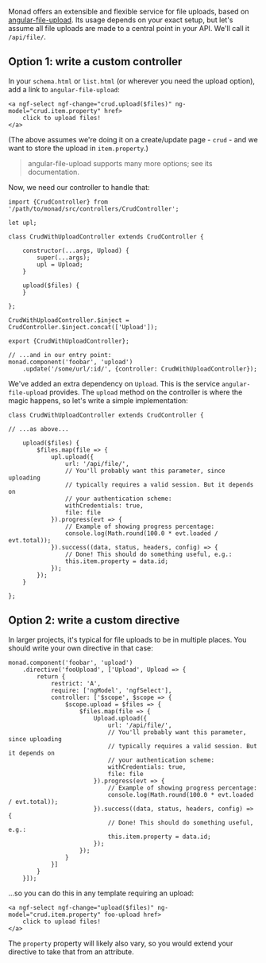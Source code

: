 Monad offers an extensible and flexible service for file uploads, based on
[angular-file-upload](https://github.com/danialfarid/angular-file-upload). Its
usage depends on your exact setup, but let's assume all file uploads are made
to a central point in your API. We'll call it `/api/file/`.

## Option 1: write a custom controller
In your `schema.html` or `list.html` (or wherever you need the upload option),
add a link to `angular-file-upload`:

    <a ngf-select ngf-change="crud.upload($files)" ng-model="crud.item.property" href>
        click to upload files!
    </a>

(The above assumes we're doing it on a create/update page - `crud` - and we want
to store the upload in `item.property`.)

> angular-file-upload supports many more options; see its documentation.

Now, we need our controller to handle that:

    import {CrudController} from '/path/to/monad/src/controllers/CrudController';

    let upl;

    class CrudWithUploadController extends CrudController {
        
        constructor(...args, Upload) {
            super(...args);
            upl = Upload;
        }

        upload($files) {
        }

    };

    CrudWithUploadController.$inject = CrudController.$inject.concat(['Upload']);

    export {CrudWithUploadController};

    // ...and in our entry point:
    monad.component('foobar', 'upload')
        .update('/some/url/:id/', {controller: CrudWithUploadController});

We've added an extra dependency on `Upload`. This is the service
`angular-file-upload` provides. The `upload` method on the controller is where
the magic happens, so let's write a simple implementation:

    class CrudWithUploadController extends CrudController {

    // ...as above...

        upload($files) {
            $files.map(file => {
                upl.upload({
                    url: '/api/file/',
                    // You'll probably want this parameter, since uploading
                    // typically requires a valid session. But it depends on
                    // your authentication scheme:
                    withCredentials: true,
                    file: file
                }).progress(evt => {
                    // Example of showing progress percentage:
                    console.log(Math.round(100.0 * evt.loaded / evt.total));
                }).success((data, status, headers, config) => {
                    // Done! This should do something useful, e.g.:
                    this.item.property = data.id;
                });
            });
        }

    };

## Option 2: write a custom directive
In larger projects, it's typical for file uploads to be in multiple places. You
should write your own directive in that case:

    monad.component('foobar', 'upload')
        .directive('fooUpload', ['Upload', Upload => {
            return {
                restrict: 'A',
                require: ['ngModel', 'ngfSelect'],
                controller: ['$scope', $scope => {
                    $scope.upload = $files => {
                        $files.map(file => {
                            Upload.upload({
                                url: '/api/file/',
                                // You'll probably want this parameter, since uploading
                                // typically requires a valid session. But it depends on
                                // your authentication scheme:
                                withCredentials: true,
                                file: file
                            }).progress(evt => {
                                // Example of showing progress percentage:
                                console.log(Math.round(100.0 * evt.loaded / evt.total));
                            }).success((data, status, headers, config) => {
                                // Done! This should do something useful, e.g.:
                                this.item.property = data.id;
                            });
                        });
                    }
                }]
            }
        }]);

...so you can do this in any template requiring an upload:

    <a ngf-select ngf-change="upload($files)" ng-model="crud.item.property" foo-upload href>
        click to upload files!
    </a>

The `property` property will likely also vary, so you would extend your
directive to take that from an attribute.

